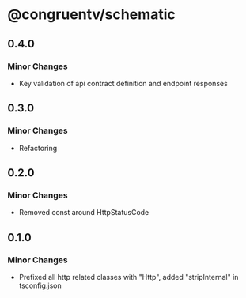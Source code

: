 # @congruentv/schematic

## 0.4.0

### Minor Changes

- Key validation of api contract definition and endpoint responses

## 0.3.0

### Minor Changes

- Refactoring

## 0.2.0

### Minor Changes

- Removed const around HttpStatusCode

## 0.1.0

### Minor Changes

- Prefixed all http related classes with "Http", added "stripInternal" in tsconfig.json
